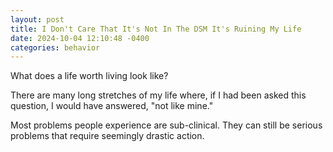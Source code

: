 ```yaml
---
layout: post
title: I Don't Care That It's Not In The DSM It's Ruining My Life
date: 2024-10-04 12:10:48 -0400
categories: behavior
---
```

What does a life worth living look like?

There are many long stretches of my life where, if I had been asked this question, I would have answered, "not like mine."

Most problems people experience are sub-clinical. They can still be serious problems that require seemingly drastic action.
